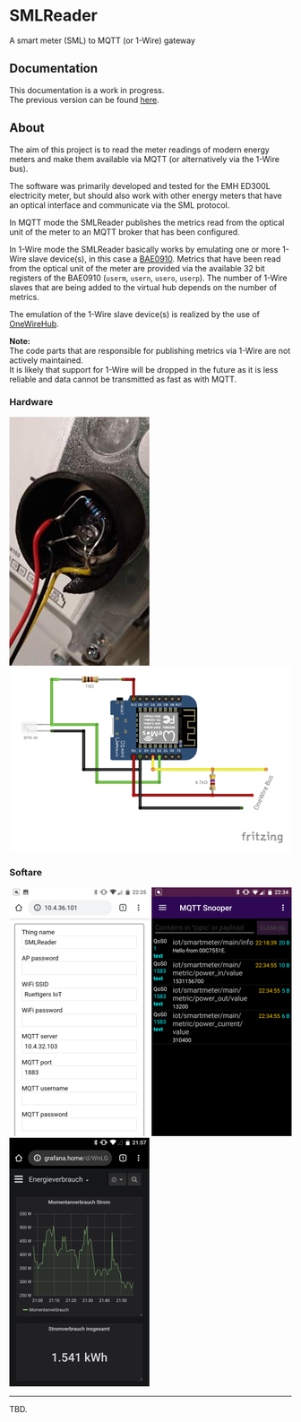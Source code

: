 # SMLReader

A smart meter (SML) to MQTT (or 1-Wire) gateway

## Documentation

This documentation is a work in progress.  
The previous version can be found [here](doc/old/README.md).

## About

The aim of this project is to read the meter readings of modern energy meters and make them available via MQTT (or alternatively via the 1-Wire bus).

The software was primarily developed and tested for the EMH ED300L electricity meter, but should also work with other energy meters that have an optical interface and communicate via the SML protocol.

In MQTT mode the SMLReader publishes the metrics read from the optical unit of the meter to an MQTT broker that has been configured.

In 1-Wire mode the SMLReader basically works by emulating one or more 1-Wire slave device(s), in this case a [BAE0910](http://www.brain4home.eu/downloads/BAE0910-datasheet.pdf).
Metrics that have been read from the optical unit of the meter are provided via the available 32 bit registers of the BAE0910 (`userm`, `usern`, `usero`, `userp`).
The number of 1-Wire slaves that are being added to the virtual hub depends on the number of metrics.

The emulation of the 1-Wire slave device(s) is realized by the use of [OneWireHub](https://github.com/orgua/OneWireHub).




**Note:**  
The code parts that are responsible for publishing metrics via 1-Wire are not actively maintained.  
It is likely that support for 1-Wire will be dropped in the future as it is less reliable and data cannot be transmitted as fast as with MQTT.

### Hardware
![IR reading head](doc/reading_head.png)
![Scheamtic diagram](doc/schema.png)


### Softare
![WiFi and MQTT Setup](doc/screenshot_setup.png)
![MQTT](doc/screenshot_mqtt.png)
![Grafana](doc/screenshot_grafana.png)

---

TBD.